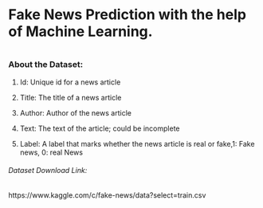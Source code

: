 <h1>Fake News Prediction with the help of Machine Learning.<h1>

<h3>About the Dataset:</h3>

1. Id: Unique id for a news article

2. Title: The title of a news article

3. Author: Author of the news article

4. Text: The text of the article; could be incomplete

5. Label: A label that marks whether the news article is real or fake,1: Fake news, 0: real News

<h6>Dataset Download Link:</h6>
           <a>https://www.kaggle.com/c/fake-news/data?select=train.csv</a>

